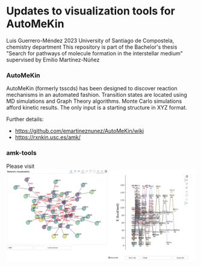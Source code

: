 # Updates to visualization tools for AutoMeKin

Luis Guerrero-Méndez 2023 University of Santiago de Compostela, chemistry department
This repository is part of the Bachelor's thesis "Search for pathways of molecule formation in the interstellar medium" supervised by Emilio Martínez-Núñez

### AutoMeKin
AutoMeKin (formerly tsscds) has been designed to discover reaction mechanisms in an automated fashion. Transition states are located using MD simulations and Graph Theory algorithms. Monte Carlo simulations afford kinetic results. The only input is a starting structure in XYZ format.

Further details: 
* https://github.com/emartineznunez/AutoMeKin/wiki
* https://rxnkin.usc.es/amk/

### amk-tools 
Please visit 
![picture](images/global.png)
